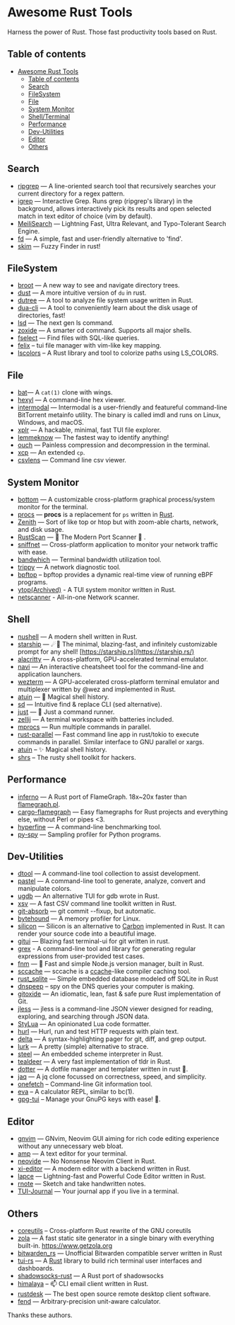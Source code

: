 # Awesome Rust Tools
Harness the power of Rust. Those fast productivity tools based on Rust.

## Table of contents

- [Awesome Rust Tools](#awesome-rust-tools)
  - [Table of contents](#table-of-contents)
  - [Search](#search)
  - [FileSystem](#filesystem)
  - [File](#file)
  - [System Monitor](#system-monitor)
  - [Shell/Terminal](#shell)
  - [Performance](#performance)
  - [Dev-Utilities](#dev-utilities)
  - [Editor](#editor)
  - [Others](#others)



## Search

* [ripgrep](https://github.com/BurntSushi/ripgrep) — A line-oriented search tool that recursively searches your current directory for a regex pattern.
* [igrep](https://github.com/konradsz/igrep) — Interactive Grep. Runs grep (ripgrep's library) in the background, allows interactively pick its results and open selected match in text editor of choice (vim by default).
* [MeiliSearch](https://github.com/meilisearch/MeiliSearch) — Lightning Fast, Ultra Relevant, and Typo-Tolerant Search Engine.
* [fd](https://github.com/sharkdp/fd) — A simple, fast and user-friendly alternative to 'find'.
* [skim](https://github.com/lotabout/skim) —  Fuzzy Finder in rust!



## FileSystem

* [broot](https://github.com/Canop/broot) — A new way to see and navigate directory trees.
* [dust](https://github.com/bootandy/dust) — A more intuitive version of `du` in rust.
* [dutree](https://github.com/nachoparker/dutree) — A tool to analyze file system usage written in Rust.
* [dua-cli](https://github.com/Byron/dua-cli) — A tool to conveniently learn about the disk usage of directories, fast!
* [lsd](https://github.com/Peltoche/lsd) — The next gen ls command.
* [zoxide](https://github.com/ajeetdsouza/zoxide) — A smarter cd command. Supports all major shells.
* [fselect](https://github.com/jhspetersson/fselect) — Find files with SQL-like queries.
* [felix](https://github.com/kyoheiu/felix) – tui file manager with vim-like key mapping.
* [lscolors](https://github.com/sharkdp/lscolors) – A Rust library and tool to colorize paths using LS_COLORS.



## File

* [bat](https://github.com/sharkdp/bat)— A `cat(1)` clone with wings.
* [hexyl](https://github.com/sharkdp/hexyl) — A command-line hex viewer.
* [intermodal](https://github.com/casey/intermodal) — Intermodal is a user-friendly and featureful command-line BitTorrent metainfo utility. The binary is called imdl and runs on Linux, Windows, and macOS.
* [xplr](https://github.com/sayanarijit/xplr) — A hackable, minimal, fast TUI file explorer.
* [lemmeknow](https://github.com/swanandx/lemmeknow) — The fastest way to identify anything!
* [ouch](https://github.com/ouch-org/ouch) — Painless compression and decompression in the terminal.
* [xcp](https://github.com/tarka/xcp) — An extended `cp`.
* [csvlens](https://github.com/YS-L/csvlens) —  Command line csv viewer.


## System Monitor

* [bottom](https://github.com/ClementTsang/bottom) — A customizable cross-platform graphical process/system monitor for the terminal.
* [procs](https://github.com/dalance/procs) — **procs** is a replacement for `ps` written in [Rust](https://www.rust-lang.org/).
* [Zenith](https://github.com/bvaisvil/zenith) — Sort of like top or htop but with zoom-able charts, network, and disk usage.
* [RustScan](https://github.com/RustScan/RustScan) — 🤖 The Modern Port Scanner 🤖 .
* [sniffnet](https://github.com/GyulyVGC/sniffnet) — Cross-platform application to monitor your network traffic with ease.
* [bandwhich](https://github.com/imsnif/bandwhich) — Terminal bandwidth utilization tool.
* [trippy](https://github.com/fujiapple852/trippy) — A network diagnostic tool.
* [bpftop](https://github.com/Netflix/bpftop) – bpftop provides a dynamic real-time view of running eBPF programs.
* [ytop(Archived)](https://github.com/cjbassi/ytop) - A TUI system monitor written in Rust.
* [netscanner](https://github.com/Chleba/netscanner) - All-in-one Network scanner.


## Shell

* [nushell](https://github.com/nushell/nushell) — A modern shell written in Rust.
* [starship](https://github.com/starship/starship) — ☄🌌️ The minimal, blazing-fast, and infinitely customizable prompt for any shell! [https://starship.rs](https://starship.rs/)
* [alacritty](https://github.com/alacritty/alacritty) — A cross-platform, GPU-accelerated terminal emulator.
* [navi](https://github.com/denisidoro/navi) — An interactive cheatsheet tool for the command-line and application launchers.
* [wezterm](https://github.com/wez/wezterm) — A GPU-accelerated cross-platform terminal emulator and multiplexer written by @wez and implemented in Rust.
* [atuin](https://github.com/ellie/atuin) — 🐢 Magical shell history.
* [sd](https://github.com/chmln/sd) — Intuitive find & replace CLI (sed alternative).
* [just](https://github.com/casey/just) — 🤖 Just a command runner.
* [zellij](https://github.com/zellij-org/zellij) — A terminal workspace with batteries included.
* [mprocs](https://github.com/pvolok/mprocs) — Run multiple commands in parallel.
* [rust-parallel](https://github.com/aaronriekenberg/rust-parallel) — Fast command line app in rust/tokio to execute commands in parallel. Similar interface to GNU parallel or xargs.
* [atuin](https://github.com/atuinsh/atuin) – ✨ Magical shell history.
* [shrs](https://github.com/MrPicklePinosaur/shrs) – The rusty shell toolkit for hackers.



## Performance

* [inferno](https://github.com/jonhoo/inferno) — A Rust port of FlameGraph. 18x~20x faster than [flamegraph.pl](https://github.com/brendangregg/FlameGraph/blob/master/flamegraph.pl).
* [cargo-flamegraph](https://github.com/ferrous-systems/cargo-flamegraph) — Easy flamegraphs for Rust projects and everything else, without Perl or pipes <3.
* [hyperfine](https://github.com/sharkdp/hyperfine) — A command-line benchmarking tool.
* [py-spy](https://github.com/benfred/py-spy) — Sampling profiler for Python programs.



## Dev-Utilities

* [dtool](https://github.com/guoxbin/dtool) — A command-line tool collection to assist development.
* [pastel](https://github.com/sharkdp/pastel) — A command-line tool to generate, analyze, convert and manipulate colors.
* [ugdb](https://github.com/ftilde/ugdb) — An alternative TUI for gdb wrote in Rust.
* [xsv](https://github.com/BurntSushi/xsv) — A fast CSV command line toolkit written in Rust.
* [git-absorb](https://github.com/tummychow/git-absorb) — git commit --fixup, but automatic.
* [bytehound](https://github.com/koute/memory-profiler) — A memory profiler for Linux.
* [silicon](https://github.com/Aloxaf/silicon) — Silicon is an alternative to [Carbon](https://github.com/dawnlabs/carbon) implemented in Rust. It can render your source code into a beautiful image.
* [gitui](https://github.com/extrawurst/gitui) — Blazing fast terminal-ui for git written in rust.
* [grex](https://github.com/pemistahl/grex) - A command-line tool and library for generating regular expressions from user-provided test cases.
* [fnm](https://github.com/Schniz/fnm) — 🚀 Fast and simple Node.js version manager, built in Rust.
* [sccache](https://github.com/mozilla/sccache) — sccache is a [ccache](https://ccache.dev/)-like compiler caching tool.
* [rust_sqlite](https://github.com/joaoh82/rust_sqlite) — Simple embedded database modeled off SQLite in Rust
* [dnspeep](https://github.com/jvns/dnspeep) – spy on the DNS queries your computer is making.
* [gitoxide](https://github.com/Byron/gitoxide) — An idiomatic, lean, fast & safe pure Rust implementation of Git.
* [jless](https://github.com/PaulJuliusMartinez/jless) — jless is a command-line JSON viewer designed for reading, exploring, and searching through JSON data. 
* [StyLua](https://github.com/JohnnyMorganz/StyLua) — An opinionated Lua code formatter.
* [hurl](https://github.com/Orange-OpenSource/hurl) — Hurl, run and test HTTP requests with plain text.
* [delta](https://github.com/dandavison/delta) — A syntax-highlighting pager for git, diff, and grep output.
* [lurk](https://github.com/JakWai01/lurk) — A pretty (simple) alternative to strace.
* [steel](https://github.com/mattwparas/steel) — An embedded scheme interpreter in Rust.
* [tealdeer](https://github.com/dbrgn/tealdeer) — A very fast implementation of tldr in Rust.
* [dotter](https://github.com/SuperCuber/dotter) — A dotfile manager and templater written in rust 🦀.
* [jaq](https://github.com/01mf02/jaq) — A jq clone focussed on correctness, speed, and simplicity.
* [onefetch](https://github.com/o2sh/onefetch) –  Command-line Git information tool.
* [eva](https://github.com/nerdypepper/eva) – A calculator REPL, similar to bc(1).
* [gpg-tui](https://github.com/orhun/gpg-tui) – Manage your GnuPG keys with ease! 🔐.


## Editor

* [gnvim](https://github.com/vhakulinen/gnvim) — GNvim, Neovim GUI aiming for rich code editing experience without any unnecessary web bloat.
* [amp](https://github.com/jmacdonald/amp) — A text editor for your terminal. 
* [neovide](https://github.com/Kethku/neovide) — No Nonsense Neovim Client in Rust.
* [xi-editor](https://github.com/xi-editor/xi-editor) — A modern editor with a backend written in Rust.
* [lapce](https://github.com/lapce/lapce) — Lightning-fast and Powerful Code Editor written in Rust.
* [rnote](https://github.com/flxzt/rnote) — Sketch and take handwritten notes.
* [TUI-Journal](https://github.com/AmmarAbouZor/tui-journal) — Your journal app if you live in a terminal.

## Others

* [coreutils](https://github.com/uutils/coreutils) – Cross-platform Rust rewrite of the GNU coreutils
* [zola](https://github.com/getzola/zola) — A fast static site generator in a single binary with everything built-in. https://www.getzola.org
* [bitwarden_rs](https://github.com/dani-garcia/bitwarden_rs) — Unofficial Bitwarden compatible server written in Rust
* [tui-rs](https://github.com/fdehau/tui-rs) — A [Rust](https://www.rust-lang.org/) library to build rich terminal user interfaces and dashboards.
* [shadowsocks-rust](https://github.com/shadowsocks/shadowsocks-rust) — A Rust port of shadowsocks
* [himalaya](https://github.com/soywod/himalaya) – 📫 CLI email client written in Rust.
* [rustdesk](https://github.com/rustdesk/rustdesk) — The best open source remote desktop client software.
* [fend](https://github.com/printfn/fend) — Arbitrary-precision unit-aware calculator.


Thanks these authors.
